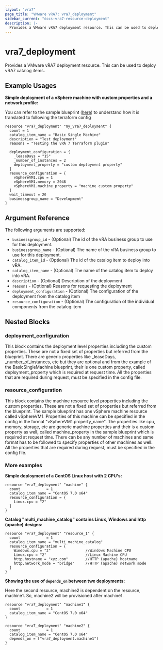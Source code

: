 ```yaml
---
layout: "vra7"
page_title: "VMware vRA7: vra7_deployment"
sidebar_current: "docs-vra7-resource-deployment"
description: |-
  Provides a VMware vRA7 deployment resource. This can be used to deploy vRA7 catalog items.
---
```


# vra7\_deployment

Provides a VMware vRA7 deployment resource. This can be used to deploy vRA7 catalog items.

## Example Usages

**Simple deployment of a vSphere machine with custom properties and a network profile:**

You can refer to the sample blueprint ([here](https://github.com/terraform-providers/terraform-provider-vra7/tree/master/website/docs/r)) to understand how it is translated to following the terraform config

```hcl
resource "vra7_deployment" "my_vra7_deployment" {
  count = 1
  catalog_item_name = "Basic Single Machine"
  description = "Test deployment"
  reasons = "Testing the vRA 7 Terraform plugin"

  deployment_configuration = {
    _leaseDays = "15"
    _number_of_instances = 2
    deployment_property = "custom deployment property"
  }
  resource_configuration = {
    vSphereVM1.cpu = 1
    vSphereVM1.memory = 2048
    vSphereVM1.machine_property = "machine custom property"
  }
  wait_timeout = 20
  businessgroup_name = "Development"
}
```

## Argument Reference

The following arguments are supported:

* `businessgroup_id` - (Optional) The id of the vRA business group to use for this deployment.
* `businessgroup_name` - (Optional) The name of the vRA business group to use for this deployment.
* `catalog_item_id` - (Optional) The id of the catalog item to deploy into vRA.
* `catalog_item_name` - (Optional) The name of the catalog item to deploy into vRA.
* `description` - (Optional) Description of the deployment
* `reasons` - (Optional) Reasons for requesting the deployment
* `deployment_configuration` - (Optional) The configuration of the deployment from the catalog item
* `resource_configuration` - (Optional) The configuration of the individual components from the catalog item

## Nested Blocks

### deployment_configuration ###

This block contains the deployment level properties including the custom properties. These are not a fixed set of properties but referred from the blueprint. There are generic properties like _leaseDays, _number_of_instances, etc but they are optional and from the example of the BasicSingleMachine blueprint, their is one custom property, called deployment_property which is required at request time.
All the properties that are required during request, must be specified in the config file.

### resource_configuration ###

This block contains the machine resource level properties including the custom properties. These are not a fixed set of properties but referred from the blueprint. The sample blueprint has one vSphere machine resource called vSphereVM1. Properties of this machine can be specified in the config in the format "vSphereVM1.property_name". The properties like cpu, memory, storage, etc are generic machine properties and their is a custom property as well, called machine_property in the sample blueprint which is required at request time. There can be any number of machines and same format has to be followed to specify properties of other machines as well.
All the properties that are required during request, must be specified in the config file.


### More examples ###

**Simple deployment of a CentOS Linux host with 2 CPU's:**

```hcl
resource "vra7_deployment" "machine" {
  count            = 1
  catalog_item_name = "CentOS 7.0 x64"
  resource_configuration = {
    Linux.cpu = "2"
  }
}
```

**Catalog "multi_machine_catalog" contains Linux, Windows and http (apache) designs:**

```hcl
resource "vra7_deployment" "resource_1" {
  count            = 1
  catalog_item_name = "multi_machine_catalog"
  resource_configuration = {
    Windows.cpu = "2"                //Windows Machine CPU
    Linux.cpu = "2"                  //Linux Machine CPU
    http.hostname = "xyz.com"        //HTTP (apache) hostname
    http.network_mode = "bridge"     //HTTP (apache) network mode
  }
}
```

**Showing the use of `depends_on` between two deployments:**

Here the second resource, machine2 is dependent on the resource, machine1. So, machine2 will be provisioned after machine1.

```hcl
resource "vra7_deployment" "machine1" {
  count            = 1
  catalog_item_name = "CentOS 7.0 x64"
}

resource "vra7_deployment" "machine2" {
  count            = 1
  catalog_item_name = "CentOS 7.0 x64"
  depends_on = ["vra7_deployment.machine1"]
}
```
